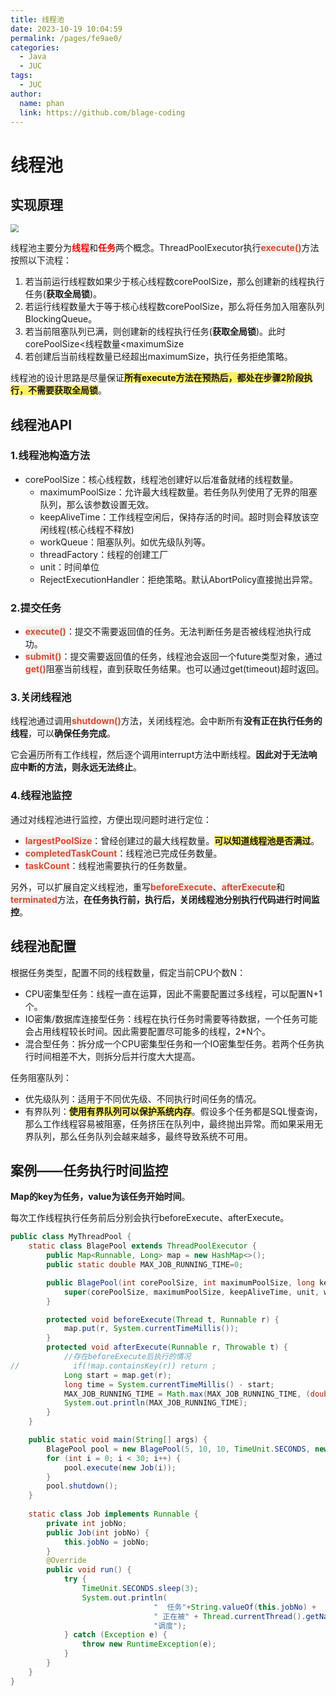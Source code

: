 ```yaml
---
title: 线程池
date: 2023-10-19 10:04:59
permalink: /pages/fe9ae0/
categories:
  - Java
  - JUC
tags:
  - JUC
author: 
  name: phan
  link: https://github.com/blage-coding
---
```

# 线程池

## 实现原理

<img src="https://jsd.cdn.zzko.cn/gh/blage-coding/picx-images-hosting@master/20231019/image.1me819vw3ja8.webp" style="zoom:80%;" />

线程池主要分为<font color="red">**线程**</font>和<font color="red">**任务**</font>两个概念。ThreadPoolExecutor执行<font style="background: rgb(240, 240, 236)" color="#d94a33">**execute()**</font>方法按照以下流程：

1. 若当前运行线程数如果少于核心线程数corePoolSize，那么创建新的线程执行任务(**获取全局锁**)。
2. 若运行线程数量大于等于核心线程数corePoolSize，那么将任务加入阻塞队列BlockingQueue。
3. 若当前阻塞队列已满，则创建新的线程执行任务(**获取全局锁**)。此时corePoolSize<线程数量<maximumSize
4. 若创建后当前线程数量已经超出maximumSize，执行任务拒绝策略。

线程池的设计思路是尽量保证<font style="background: rgb(255, 240, 102)" >**所有execute方法在预热后，都处在步骤2阶段执行，不需要获取全局锁**</font>。

## 线程池API

### 1.线程池构造方法

- corePoolSize：核心线程数，线程池创建好以后准备就绪的线程数量。
  - maximumPoolSize：允许最大线程数量。若任务队列使用了无界的阻塞队列，那么该参数设置无效。
  - keepAliveTime：工作线程空闲后，保持存活的时间。超时则会释放该空闲线程(核心线程不释放)
  - workQueue：阻塞队列。如优先级队列等。
  - threadFactory：线程的创建工厂
  - unit：时间单位
  - RejectExecutionHandler：拒绝策略。默认AbortPolicy直接抛出异常。

### 2.提交任务

- <font style="background: rgb(240, 240, 236)" color="#d94a33">**execute()**</font>：提交不需要返回值的任务。无法判断任务是否被线程池执行成功。
- <font style="background: rgb(240, 240, 236)" color="#d94a33">**submit()**</font>：提交需要返回值的任务，线程池会返回一个future类型对象，通过<font style="background: rgb(240, 240, 236)" color="#d94a33">**get()**</font>阻塞当前线程，直到获取任务结果。也可以通过get(timeout)超时返回。

### 3.关闭线程池

线程池通过调用<font style="background: rgb(240, 240, 236)" color="#d94a33">**shutdown()**</font>方法，关闭线程池。会中断所有**没有正在执行任务的线程**，可以**确保任务完成**。

它会遍历所有工作线程，然后逐个调用interrupt方法中断线程。**因此对于无法响应中断的方法，则永远无法终止**。

### 4.线程池监控

通过对线程池进行监控，方便出现问题时进行定位：

- <font style="background: rgb(240, 240, 236)" color="#d94a33">**largestPoolSize**</font>：曾经创建过的最大线程数量。<font style="background: rgb(255, 240, 102)" >**可以知道线程池是否满过**</font>。
- <font style="background: rgb(240, 240, 236)" color="#d94a33">**completedTaskCount**</font>：线程池已完成任务数量。
- <font style="background: rgb(240, 240, 236)" color="#d94a33">**taskCount**</font>：线程池需要执行的任务数量。

另外，可以扩展自定义线程池，重写<font style="background: rgb(240, 240, 236)" color="#d94a33">**beforeExecute**</font>、<font style="background: rgb(240, 240, 236)" color="#d94a33">**afterExecute**</font>和<font style="background: rgb(240, 240, 236)" color="#d94a33">**terminated**</font>方法，**在任务执行前，执行后，关闭线程池分别执行代码进行时间监控**。

## 线程池配置

根据任务类型，配置不同的线程数量，假定当前CPU个数N：

- CPU密集型任务：线程一直在运算，因此不需要配置过多线程，可以配置N+1个。
- IO密集/数据库连接型任务：线程在执行任务时需要等待数据，一个任务可能会占用线程较长时间。因此需要配置尽可能多的线程，2*N个。
- 混合型任务：拆分成一个CPU密集型任务和一个IO密集型任务。若两个任务执行时间相差不大，则拆分后并行度大大提高。

任务阻塞队列：

- 优先级队列：适用于不同优先级、不同执行时间任务的情况。
- 有界队列：<font style="background: rgb(255, 240, 102)" >**使用有界队列可以保护系统内存**</font>。假设多个任务都是SQL慢查询，那么工作线程容易被阻塞，任务挤压在队列中，最终抛出异常。而如果采用无界队列，那么任务队列会越来越多，最终导致系统不可用。

## 案例——任务执行时间监控

**Map的key为任务，value为该任务开始时间**。

每次工作线程执行任务前后分别会执行beforeExecute、afterExecute。

```java
public class MyThreadPool {
    static class BlagePool extends ThreadPoolExecutor {
        public Map<Runnable, Long> map = new HashMap<>();
        public static double MAX_JOB_RUNNING_TIME=0;

        public BlagePool(int corePoolSize, int maximumPoolSize, long keepAliveTime, TimeUnit unit, BlockingQueue<Runnable> workQueue) {
            super(corePoolSize, maximumPoolSize, keepAliveTime, unit, workQueue);
        }

        protected void beforeExecute(Thread t, Runnable r) {
            map.put(r, System.currentTimeMillis());
        }
        protected void afterExecute(Runnable r, Throwable t) {
            //存在beforeExecute后执行的情况
//            if(!map.containsKey(r)) return ;
            Long start = map.get(r);
            long time = System.currentTimeMillis() - start;
            MAX_JOB_RUNNING_TIME = Math.max(MAX_JOB_RUNNING_TIME, (double) time / 1000);
            System.out.println(MAX_JOB_RUNNING_TIME);
        }
    }

    public static void main(String[] args) {
        BlagePool pool = new BlagePool(5, 10, 10, TimeUnit.SECONDS, new LinkedBlockingQueue<Runnable>());
        for (int i = 0; i < 30; i++) {
            pool.execute(new Job(i));
        }
        pool.shutdown();
    }
    
    static class Job implements Runnable {
        private int jobNo;
        public Job(int jobNo) {
            this.jobNo = jobNo;
        }
        @Override
        public void run() {
            try {
                TimeUnit.SECONDS.sleep(3);
                System.out.println(
                                "  任务"+String.valueOf(this.jobNo) +
                                " 正在被" + Thread.currentThread().getName() +
                                "调度");
            } catch (Exception e) {
                throw new RuntimeException(e);
            }
        }
    }
}
```

